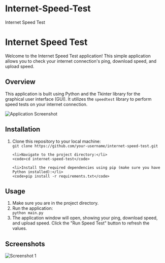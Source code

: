 # Internet-Speed-Test
Internet Speed Test

<!DOCTYPE html>
<html>
<head>
  <title>Internet Speed Test</title>
</head>
<body>
  <h1>Internet Speed Test</h1>
  <p>Welcome to the Internet Speed Test application! This simple application allows you to check your internet connection's ping, download speed, and upload speed.</p>

  <h2>Overview</h2>
  <p>This application is built using Python and the Tkinter library for the graphical user interface (GUI). It utilizes the <code>speedtest</code> library to perform speed tests on your internet connection.</p>
  
  <img src="https://i.hizliresim.com/8tr4ps1.png" alt="Application Screenshot">

  <h2>Installation</h2>
  <ol>
    <li>Clone this repository to your local machine:</li>
    <code>git clone https://github.com/your-username/internet-speed-test.git</code>

    <li>Navigate to the project directory:</li>
    <code>cd internet-speed-test</code>

    <li>Install the required dependencies using pip (make sure you have Python installed):</li>
    <code>pip install -r requirements.txt</code>
  </ol>

  <h2>Usage</h2>
  <ol>
    <li>Make sure you are in the project directory.</li>
    <li>Run the application:</li>
    <code>python main.py</code>
    <li>The application window will open, showing your ping, download speed, and upload speed. Click the "Run Speed Test" button to refresh the values.</li>
  </ol>

  <h2>Screenshots</h2>
  <img src="https://i.hizliresim.com/8tr4ps1.png" alt="Screenshot 1">


</body>
</html>
